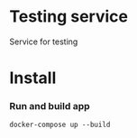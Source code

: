 # Testing service
Service for testing

# Install

### Run and build app
    docker-compose up --build
